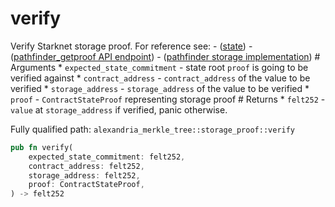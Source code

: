 # verify

Verify Starknet storage proof. For reference see: - ([state](https://docs.starknet.io/documentation/architecture_and_concepts/State/starknet-state/)) - ([pathfinder_getproof API endpoint](https://github.com/eqlabs/pathfinder/blob/main/doc/rpc/pathfinder_rpc_api.json)) - ([pathfinder storage implementation](https://github.com/eqlabs/pathfinder/blob/main/crates/merkle-tree/main/src/tree.rs)) # Arguments * `expected_state_commitment` - state root `proof` is going to be verified against * `contract_address` - `contract_address` of the value to be verified * `storage_address` - `storage_address` of the value to be verified * `proof` - `ContractStateProof` representing storage proof # Returns * `felt252` - `value` at `storage_address` if verified, panic otherwise.

Fully qualified path: `alexandria_merkle_tree::storage_proof::verify`

```rust
pub fn verify(
    expected_state_commitment: felt252,
    contract_address: felt252,
    storage_address: felt252,
    proof: ContractStateProof,
) -> felt252
```

